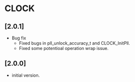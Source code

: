# CLOCK

## [2.0.1]

- Bug fix
  - Fixed bugs in pll_unlock_accuracy_t and CLOCK_InitPll.
  - Fixed some potentioal operation wrap issue.

## [2.0.0]

- initial version.